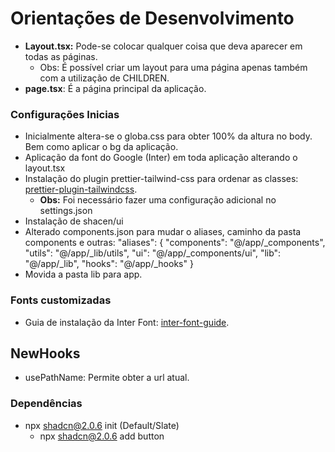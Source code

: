 # Orientações de Desenvolvimento

- **Layout.tsx:** Pode-se colocar qualquer coisa que deva aparecer em todas as páginas.
  - Obs: É possível criar um layout para uma página apenas também com a utilização de CHILDREN.
- **page.tsx**: É a página principal da aplicação.

### Configurações Inicias

- Inicialmente altera-se o globa.css para obter 100% da altura no body. Bem como aplicar o bg da aplicação.
- Aplicação da font do Google (Inter) em toda aplicação alterando o layout.tsx
- Instalação do plugin prettier-tailwind-css para ordenar as classes: [prettier-plugin-tailwindcss](https://github.com/tailwindlabs/prettier-plugin-tailwindcss).
  - **Obs:** Foi necessário fazer uma configuração adicional no settings.json
- Instalação de shacen/ui
- Alterado components.json para mudar o aliases, caminho da pasta components e outras:
  "aliases": {
  "components": "@/app/\_components",
  "utils": "@/app/\_lib/utils",
  "ui": "@/app/\_components/ui",
  "lib": "@/app/\_lib",
  "hooks": "@/app/\_hooks"
  }
- Movida a pasta lib para app.

### Fonts customizadas

- Guia de instalação da Inter Font: [inter-font-guide](https://nextjs.org/docs/pages/building-your-application/optimizing/fonts).

## NewHooks

- usePathName: Permite obter a url atual.

### Dependências

- npx shadcn@2.0.6 init (Default/Slate)
  - npx shadcn@2.0.6 add button
